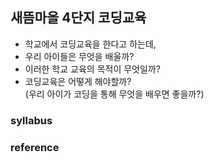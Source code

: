 ## 새뜸마을 4단지 코딩교육
- 학교에서 코딩교육을 한다고 하는데,  
- 우리 아이들은 무엇을 배울까?  
- 이러한 학교 교육의 목적이 무엇일까?  
- 코딩교육은 어떻게 해야할까?  
(우리 아이가 코딩을 통해 무엇을 배우면 좋을까?)  
### syllabus
### reference

